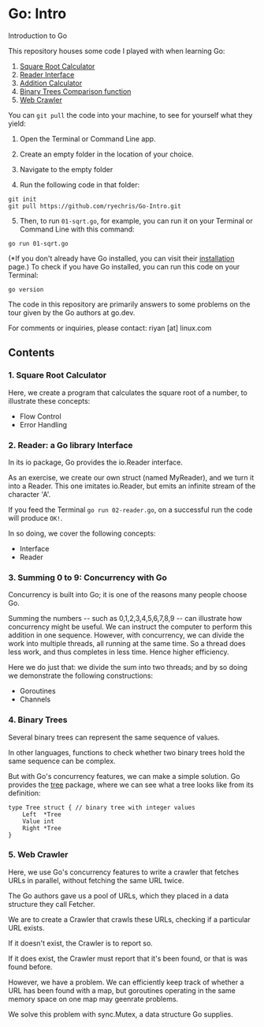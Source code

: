 # Go: Intro
Introduction to Go

This repository houses some code I played with when learning Go:

1. [Square Root Calculator](#1-square-root-calculator)
2. [Reader Interface](#2--reader-a-go-library-interface)
3. [Addition Calculator](#3--summing-0-to-9-concurrency-with-go)
4. [Binary Trees Comparison function](#4-binary-trees)
5. [Web Crawler](https://github.com/ryechris/Go-Intro#5-web-crawler)

You can `git pull` the code into your machine,
to see for yourself what they yield:

1. Open the Terminal or Command Line app.

2. Create an empty folder in the location of your choice.

3. Navigate to the empty folder

4. Run the following code in that folder:
```
git init
git pull https://github.com/ryechris/Go-Intro.git
```

5. Then, to run `01-sqrt.go`, for example, you can run it on your Terminal or Command Line with this command:
```
go run 01-sqrt.go
```

(*If you don't already have Go installed, you can visit their [installation](https://go.dev/doc/install) page.)
To check if you have Go installed, you can run this code on your Terminal:
```
go version
```

The code in this repository are primarily answers to some problems on the tour given by the Go authors at go.dev.

For comments or inquiries, please contact:
riyan [at] linux.com



## Contents

### 1. Square Root Calculator
Here, we create a program that calculates the square root of a number, to illustrate these concepts:
- Flow Control
- Error Handling


### 2.  Reader: a Go library Interface
In its io package, Go provides the io.Reader interface.

As an exercise, we create our own struct (named MyReader), and we turn it into a Reader. 
This one imitates io.Reader, but emits an infinite stream of the character 'A'.

If you feed the Terminal `go run 02-reader.go`, on a successful run the code will produce `OK!`.  

In so doing, we cover the following concepts:
- Interface
- Reader


### 3.  Summing 0 to 9: Concurrency with Go
Concurrency is built into Go; it is one of the reasons many people choose Go.

Summing the numbers -- such as 0,1,2,3,4,5,6,7,8,9 -- can illustrate how concurrency might be useful.
We can instruct the computer to perform this addition in one sequence.
However, with concurrency, we can divide the work into multiple threads, all running at the same time.
So a thread does less work, and thus completes in less time. Hence higher efficiency.

Here we do just that: we divide the sum into two threads; and by so doing we demonstrate the following constructions:
- Goroutines
- Channels


### 4. Binary Trees
Several binary trees can represent the same sequence of values.

In other languages, functions to check whether two binary trees hold the same sequence can be complex.

But with Go's concurrency features, we can make a simple solution.
Go provides the [tree](https://cs.opensource.google/go/x/tour/+/v0.1.0:tree/tree.go) package, where we can see what a tree looks like from its definition:
```
type Tree struct { // binary tree with integer values
    Left  *Tree
    Value int
    Right *Tree
}
```


### 5. Web Crawler
Here, we use Go's concurrency features to write a crawler that fetches URLs in parallel, without fetching the same URL twice.

The Go authors gave us a pool of URLs, which they placed in a data structure they call Fetcher.

We are to create a Crawler that crawls these URLs, checking if a particular URL exists.

If it doesn't exist, the Crawler is to report so.

If it does exist, the Crawler must report that it's been found, or that is was found before.

However, we have a problem. We can efficiently keep track of whether a URL has been found with a map, but goroutines operating in the same memory space on one map may geenrate problems. 

We solve this problem with sync.Mutex, a data structure Go supplies.
